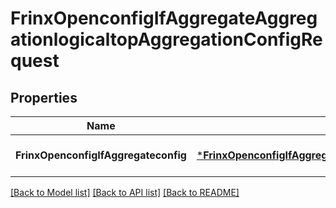 # FrinxOpenconfigIfAggregateAggregationlogicaltopAggregationConfigRequest

## Properties
Name | Type | Description | Notes
------------ | ------------- | ------------- | -------------
**FrinxOpenconfigIfAggregateconfig** | [***FrinxOpenconfigIfAggregateAggregationlogicaltopAggregationConfig**](frinx.openconfig.if.aggregate.aggregationlogicaltop.aggregation.Config.md) |  | [optional] [default to null]

[[Back to Model list]](../README.md#documentation-for-models) [[Back to API list]](../README.md#documentation-for-api-endpoints) [[Back to README]](../README.md)


